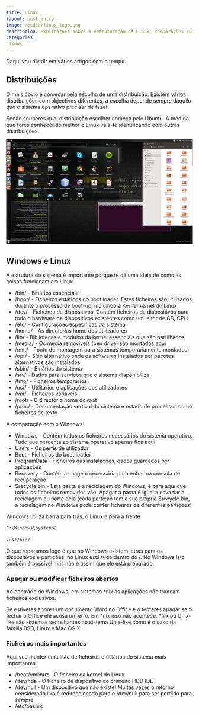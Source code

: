 ```yaml
---
title: Linux
layout: post_entry
image: /media/linux_logo.png
description: Explicações sobre a estruturação de Linux, comparações com outros SO e informações gerais
categories:
 linux
---
```


Daqui vou dividir em vários artigos com o tempo.

## Distribuições

O mais óbvio é começar pela escolha de uma distribuição. Existem vários distribuições com objectivos diferentes, a escolha depende sempre daquilo que o sistema operativo precisar de fazer. 

Senão souberes qual distribuição escolher começa pelo Ubuntu. Á medida que fores conhecendo melhor o Linux vais-te identificando com outras distribuições.

<img class="img-responsive" src="/media/posts/linux-ubuntu1.png" />


## Windows e Linux


A estrutura do sistema é importante porque te dá uma ideia de como as coisas funcionam em Linux

 * /bin/ - Binários essenciais 
 * /boot/ - Ficheiros estáticos do boot loader. Estes ficheiros são utilizados durante o processo de boot-up, incluindo a Kernel kernel do Linux
 * /dev/ - Ficheiros de dispositivos. Contém ficheiros de dispositivos para todo o hardware de dispositivos existentes como um leitor de CD, CPU
 * /etc/ - Configurações específicas do sistema
 * /home/ - As directorias home dos utilizadores 
 * /lib/ - Bibliotecas e módulos da kernel essenciais que são partilhados
 * /media/ - Os media removíveis (pen drive) são montados aqui
 * /mnt/ - Ponto de montagem para sistemas temporariamente montados
 * /opt/ - Sítio alternativo onde os softwares instalados por pacotes alternativos são instalados
 * /sbin/ - Binários do sistema
 * /srv/ - Dados para serviços que o sistema disponibiliza
 * /tmp/ - Ficheiros temporários
 * /usr/ - Utilitários e aplicações dos utilizadores
 * /var/ - Ficheiros variáveis
 * /root/ - O directório home do root
 * /proc/ - Documentação vertical do sistema e estado de processos como ficheiros de texto


A comparação com o Windows

 * Windows - Contém todos os ficheiros necessários do sistema operativo. Tudo que percenta ao sistema operativo apenas fica aqui
 * Users - Os perfis de utilizador
 * Boot - Ficheiros do boot loader
 * ProgramData - Ficheiros das instalações, dados guardados por aplicações
 * Recovery - Contém a imagem necessária para entrar na consola de recuperação
 * $recycle.bin - Esta pasta é a reciclagem do Windows, é para aqui que todos os ficheiros removidos vão. Apagar a pasta é igual a esvaziar a reciclagem ou parte dela (cada partição tem a sua própria $recycle.bin, a reciclagem no Windows pode conter ficheiros de diferentes partições)


Windows utiliza barra para trás, o Linux é para a frente

	C:\Windows\system32

	/usr/bin/

O que reparamos logo é que no Windows existem letras para os dispositivos e partições, no Linux está tudo dentro do /. No Windows isto também é possível mas não é assim que ele está preparado.



### Apagar ou modificar ficheiros abertos

Ao contrário do Windows, em sistemas *nix as aplicações não trancam ficheiros exclusivos.

Se estiveres abrires um documento Word no Office e o tentares apagar sem fechar o Office ele acusa um erro. Em *nix isso não acontece. *nix ou Unix-like são sistemas semelhantes ao sistema Unix-like como é o caso da família BSD, Linux e Mac OS X.


### Ficheiros mais importantes

Aqui vou manter uma lista de ficheiros e utilários do sistema mais importantes

 * /boot/vmlinuz - O ficheiro da kernel do Linux
 * /dev/hda - O ficheiro de dispositivo do primeiro HDD IDE
 * /dev/null - Um dispositivo que não existe! Muitas vezes o retorno considerado lixo é redireccionado para o /dev/null para ser perdido para sempre
 * /etc/bashrc